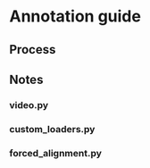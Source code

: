 # Annotation guide

## Process

## Notes

### video.py

### custom_loaders.py

### forced_alignment.py
